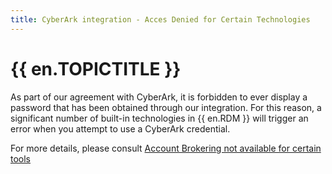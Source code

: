 ```yaml
---
title: CyberArk integration - Acces Denied for Certain Technologies
---
```

# {{ en.TOPICTITLE }}
As part of our agreement with CyberArk, it is forbidden to ever display a password that has been obtained through our integration. For this reason, a significant number of built-in technologies in {{ en.RDM }} will trigger an error when you attempt to use a CyberArk credential.  

For more details, please consult [Account Brokering not available for certain tools](/kb/remote-desktop-manager/knowledge-base/account-brokering-not-available/)

